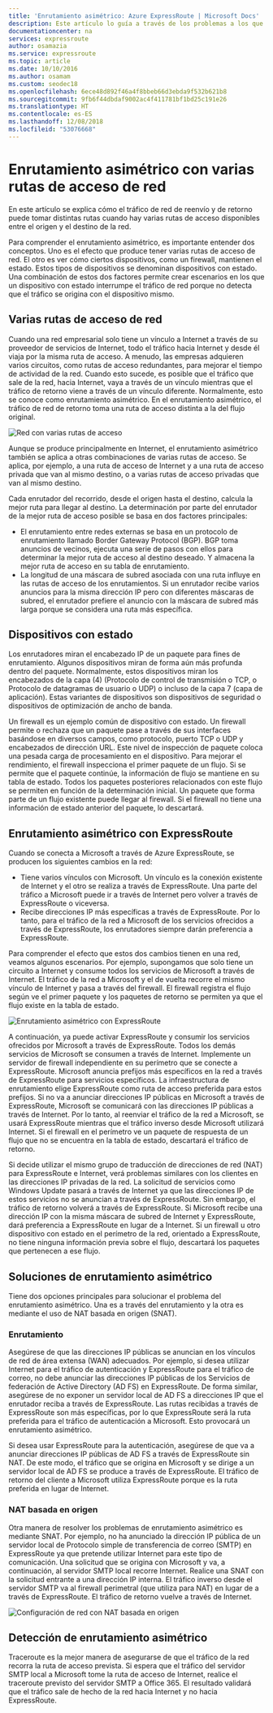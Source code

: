 ```yaml
---
title: 'Enrutamiento asimétrico: Azure ExpressRoute | Microsoft Docs'
description: Este artículo lo guía a través de los problemas a los que se puede enfrentar con el enrutamiento asimétrico en una red que tiene varios vínculos a un destino.
documentationcenter: na
services: expressroute
author: osamazia
ms.service: expressroute
ms.topic: article
ms.date: 10/10/2016
ms.author: osamam
ms.custom: seodec18
ms.openlocfilehash: 6ece48d892f46a4f8bbeb66d3ebda9f532b621b8
ms.sourcegitcommit: 9fb6f44dbdaf9002ac4f411781bf1bd25c191e26
ms.translationtype: HT
ms.contentlocale: es-ES
ms.lasthandoff: 12/08/2018
ms.locfileid: "53076668"
---
```

# <a name="asymmetric-routing-with-multiple-network-paths"></a>Enrutamiento asimétrico con varias rutas de acceso de red
En este artículo se explica cómo el tráfico de red de reenvío y de retorno puede tomar distintas rutas cuando hay varias rutas de acceso disponibles entre el origen y el destino de la red.

Para comprender el enrutamiento asimétrico, es importante entender dos conceptos. Uno es el efecto que produce tener varias rutas de acceso de red. El otro es ver cómo ciertos dispositivos, como un firewall, mantienen el estado. Estos tipos de dispositivos se denominan dispositivos con estado. Una combinación de estos dos factores permite crear escenarios en los que un dispositivo con estado interrumpe el tráfico de red porque no detecta que el tráfico se origina con el dispositivo mismo.

## <a name="multiple-network-paths"></a>Varias rutas de acceso de red
Cuando una red empresarial solo tiene un vínculo a Internet a través de su proveedor de servicios de Internet, todo el tráfico hacia Internet y desde él viaja por la misma ruta de acceso. A menudo, las empresas adquieren varios circuitos, como rutas de acceso redundantes, para mejorar el tiempo de actividad de la red. Cuando esto sucede, es posible que el tráfico que sale de la red, hacia Internet, vaya a través de un vínculo mientras que el tráfico de retorno viene a través de un vínculo diferente. Normalmente, esto se conoce como enrutamiento asimétrico. En el enrutamiento asimétrico, el tráfico de red de retorno toma una ruta de acceso distinta a la del flujo original.

![Red con varias rutas de acceso](./media/expressroute-asymmetric-routing/AsymmetricRouting3.png)

Aunque se produce principalmente en Internet, el enrutamiento asimétrico también se aplica a otras combinaciones de varias rutas de acceso. Se aplica, por ejemplo, a una ruta de acceso de Internet y a una ruta de acceso privada que van al mismo destino, o a varias rutas de acceso privadas que van al mismo destino.

Cada enrutador del recorrido, desde el origen hasta el destino, calcula la mejor ruta para llegar al destino. La determinación por parte del enrutador de la mejor ruta de acceso posible se basa en dos factores principales:

* El enrutamiento entre redes externas se basa en un protocolo de enrutamiento llamado Border Gateway Protocol (BGP). BGP toma anuncios de vecinos, ejecuta una serie de pasos con ellos para determinar la mejor ruta de acceso al destino deseado. Y almacena la mejor ruta de acceso en su tabla de enrutamiento.
* La longitud de una máscara de subred asociada con una ruta influye en las rutas de acceso de los enrutamientos. Si un enrutador recibe varios anuncios para la misma dirección IP pero con diferentes máscaras de subred, el enrutador prefiere el anuncio con la máscara de subred más larga porque se considera una ruta más específica.

## <a name="stateful-devices"></a>Dispositivos con estado
Los enrutadores miran el encabezado IP de un paquete para fines de enrutamiento. Algunos dispositivos miran de forma aún más profunda dentro del paquete. Normalmente, estos dispositivos miran los encabezados de la capa (4) (Protocolo de control de transmisión o TCP, o Protocolo de datagramas de usuario o UDP) o incluso de la capa 7 (capa de aplicación). Estas variantes de dispositivos son dispositivos de seguridad o dispositivos de optimización de ancho de banda. 

Un firewall es un ejemplo común de dispositivo con estado. Un firewall permite o rechaza que un paquete pase a través de sus interfaces basándose en diversos campos, como protocolo, puerto TCP o UDP y encabezados de dirección URL. Este nivel de inspección de paquete coloca una pesada carga de procesamiento en el dispositivo. Para mejorar el rendimiento, el firewall inspecciona el primer paquete de un flujo. Si se permite que el paquete continúe, la información de flujo se mantiene en su tabla de estado. Todos los paquetes posteriores relacionados con este flujo se permiten en función de la determinación inicial. Un paquete que forma parte de un flujo existente puede llegar al firewall. Si el firewall no tiene una información de estado anterior del paquete, lo descartará.

## <a name="asymmetric-routing-with-expressroute"></a>Enrutamiento asimétrico con ExpressRoute
Cuando se conecta a Microsoft a través de Azure ExpressRoute, se producen los siguientes cambios en la red:

* Tiene varios vínculos con Microsoft. Un vínculo es la conexión existente de Internet y el otro se realiza a través de ExpressRoute. Una parte del tráfico a Microsoft puede ir a través de Internet pero volver a través de ExpressRoute o viceversa.
* Recibe direcciones IP más específicas a través de ExpressRoute. Por lo tanto, para el tráfico de la red a Microsoft de los servicios ofrecidos a través de ExpressRoute, los enrutadores siempre darán preferencia a ExpressRoute.

Para comprender el efecto que estos dos cambios tienen en una red, veamos algunos escenarios. Por ejemplo, supongamos que solo tiene un circuito a Internet y consume todos los servicios de Microsoft a través de Internet. El tráfico de la red a Microsoft y el de vuelta recorre el mismo vínculo de Internet y pasa a través del firewall. El firewall registra el flujo según ve el primer paquete y los paquetes de retorno se permiten ya que el flujo existe en la tabla de estado.

![Enrutamiento asimétrico con ExpressRoute](./media/expressroute-asymmetric-routing/AsymmetricRouting1.png)

A continuación, ya puede activar ExpressRoute y consumir los servicios ofrecidos por Microsoft a través de ExpressRoute. Todos los demás servicios de Microsoft se consumen a través de Internet. Implemente un servidor de firewall independiente en su perímetro que se conecte a ExpressRoute. Microsoft anuncia prefijos más específicos en la red a través de ExpressRoute para servicios específicos. La infraestructura de enrutamiento elige ExpressRoute como ruta de acceso preferida para estos prefijos. Si no va a anunciar direcciones IP públicas en Microsoft a través de ExpressRoute, Microsoft se comunicará con las direcciones IP públicas a través de Internet. Por lo tanto, al reenviar el tráfico de la red a Microsoft, se usará ExpressRoute mientras que el tráfico inverso desde Microsoft utilizará Internet. Si el firewall en el perímetro ve un paquete de respuesta de un flujo que no se encuentra en la tabla de estado, descartará el tráfico de retorno.

Si decide utilizar el mismo grupo de traducción de direcciones de red (NAT) para ExpressRoute e Internet, verá problemas similares con los clientes en las direcciones IP privadas de la red. La solicitud de servicios como Windows Update pasará a través de Internet ya que las direcciones IP de estos servicios no se anuncian a través de ExpressRoute. Sin embargo, el tráfico de retorno volverá a través de ExpressRoute. Si Microsoft recibe una dirección IP con la misma máscara de subred de Internet y ExpressRoute, dará preferencia a ExpressRoute en lugar de a Internet. Si un firewall u otro dispositivo con estado en el perímetro de la red, orientado a ExpressRoute, no tiene ninguna información previa sobre el flujo, descartará los paquetes que pertenecen a ese flujo.

## <a name="asymmetric-routing-solutions"></a>Soluciones de enrutamiento asimétrico
Tiene dos opciones principales para solucionar el problema del enrutamiento asimétrico. Una es a través del enrutamiento y la otra es mediante el uso de NAT basada en origen (SNAT).

### <a name="routing"></a>Enrutamiento
Asegúrese de que las direcciones IP públicas se anuncian en los vínculos de red de área extensa (WAN) adecuados. Por ejemplo, si desea utilizar Internet para el tráfico de autenticación y ExpressRoute para el tráfico de correo, no debe anunciar las direcciones IP públicas de los Servicios de federación de Active Directory (AD FS) en ExpressRoute. De forma similar, asegúrese de no exponer un servidor local de AD FS a direcciones IP que el enrutador reciba a través de ExpressRoute. Las rutas recibidas a través de ExpressRoute son más específicas, por lo que ExpressRoute será la ruta preferida para el tráfico de autenticación a Microsoft. Esto provocará un enrutamiento asimétrico.

Si desea usar ExpressRoute para la autenticación, asegúrese de que va a anunciar direcciones IP públicas de AD FS a través de ExpressRoute sin NAT. De este modo, el tráfico que se origina en Microsoft y se dirige a un servidor local de AD FS se produce a través de ExpressRoute. El tráfico de retorno del cliente a Microsoft utiliza ExpressRoute porque es la ruta preferida en lugar de Internet.

### <a name="source-based-nat"></a>NAT basada en origen
Otra manera de resolver los problemas de enrutamiento asimétrico es mediante SNAT. Por ejemplo, no ha anunciado la dirección IP pública de un servidor local de Protocolo simple de transferencia de correo (SMTP) en ExpressRoute ya que pretende utilizar Internet para este tipo de comunicación. Una solicitud que se origina con Microsoft y va, a continuación, al servidor SMTP local recorre Internet. Realice una SNAT con la solicitud entrante a una dirección IP interna. El tráfico inverso desde el servidor SMTP va al firewall perimetral (que utiliza para NAT) en lugar de a través de ExpressRoute. El tráfico de retorno vuelve a través de Internet.

![Configuración de red con NAT basada en origen](./media/expressroute-asymmetric-routing/AsymmetricRouting2.png)

## <a name="asymmetric-routing-detection"></a>Detección de enrutamiento asimétrico
Traceroute es la mejor manera de asegurarse de que el tráfico de la red recorra la ruta de acceso prevista. Si espera que el tráfico del servidor SMTP local a Microsoft tome la ruta de acceso de Internet, realice el traceroute previsto del servidor SMTP a Office 365. El resultado validará que el tráfico sale de hecho de la red hacia Internet y no hacia ExpressRoute.

